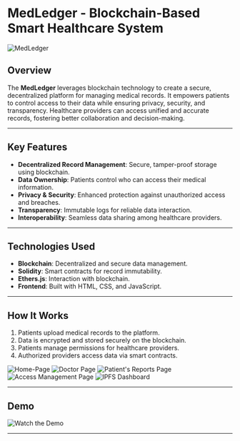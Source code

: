 # MedLedger - Blockchain-Based Smart Healthcare System

![MedLedger](https://github.com/user-attachments/assets/d9b55373-997f-4036-8a71-4b6249d6ed20)

## Overview

The **MedLedger** leverages blockchain technology to create a secure, decentralized platform for managing medical records. It empowers patients to control access to their data while ensuring privacy, security, and transparency. Healthcare providers can access unified and accurate records, fostering better collaboration and decision-making.

---

## Key Features

- **Decentralized Record Management**: Secure, tamper-proof storage using blockchain.
- **Data Ownership**: Patients control who can access their medical information.
- **Privacy & Security**: Enhanced protection against unauthorized access and breaches.
- **Transparency**: Immutable logs for reliable data interaction.
- **Interoperability**: Seamless data sharing among healthcare providers.

---

## Technologies Used

- **Blockchain**: Decentralized and secure data management.
- **Solidity**: Smart contracts for record immutability.
- **Ethers.js**: Interaction with blockchain.
- **Frontend**: Built with HTML, CSS, and JavaScript.

---

## How It Works

1. Patients upload medical records to the platform.
3. Data is encrypted and stored securely on the blockchain.
4. Patients manage permissions for healthcare providers.
5. Authorized providers access data via smart contracts.

![Home-Page](https://github.com/user-attachments/assets/1bcb8101-ecf2-449a-9611-27600034f99b)
![Doctor Page](https://github.com/user-attachments/assets/1e16e0db-e9ce-448f-809f-edc50b1e9dc1)
![Patient's Reports Page](https://github.com/user-attachments/assets/3de93206-9642-41ad-8c1e-69166e44fda6)
![Access Management Page](https://github.com/user-attachments/assets/dbf0bedc-cd96-4d6f-b2f8-a1fbc5d5fe74)
![IPFS Dashboard](https://github.com/user-attachments/assets/2adc0c3d-b7d2-4ca1-89d0-87d96f1e57e1)

---

## Demo

![Watch the Demo](https://drive.google.com/file/d/11raoOtJtqjciR_cXTAlKVd6V8LCeYPeZ/view?usp=drive_link)

---
